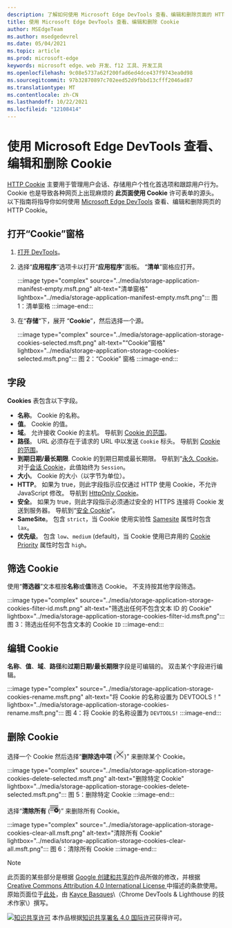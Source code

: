 ```yaml
---
description: 了解如何使用 Microsoft Edge DevTools 查看、编辑和删除页面的 HTTP Cookie。
title: 使用 Microsoft Edge DevTools 查看、编辑和删除 Cookie
author: MSEdgeTeam
ms.author: msedgedevrel
ms.date: 05/04/2021
ms.topic: article
ms.prod: microsoft-edge
keywords: microsoft edge、web 开发、f12 工具、开发工具
ms.openlocfilehash: 9c08e5737a62f200fad6ed4dce437f9743ea0d98
ms.sourcegitcommit: 97b32870897c702eed52d9fbbd13cfff2046ad87
ms.translationtype: MT
ms.contentlocale: zh-CN
ms.lasthandoff: 10/22/2021
ms.locfileid: "12108414"
---
```

<!-- Copyright Kayce Basques

   Licensed under the Apache License, Version 2.0 (the "License");
   you may not use this file except in compliance with the License.
   You may obtain a copy of the License at

       https://www.apache.org/licenses/LICENSE-2.0

   Unless required by applicable law or agreed to in writing, software
   distributed under the License is distributed on an "AS IS" BASIS,
   WITHOUT WARRANTIES OR CONDITIONS OF ANY KIND, either express or implied.
   See the License for the specific language governing permissions and
   limitations under the License.  -->
# <a name="view-edit-and-delete-cookies-with-microsoft-edge-devtools"></a>使用 Microsoft Edge DevTools 查看、编辑和删除 Cookie

[HTTP Cookie][MDNHTTPCookies] 主要用于管理用户会话、存储用户个性化首选项和跟踪用户行为。  Cookie 也是导致各种网页上出现麻烦的 **此页面使用 Cookie** 许可表单的源头。  以下指南将指导你如何使用 [Microsoft Edge DevTools][MicrosoftEdgeDevTools] 查看、编辑和删除网页的 HTTP Cookie。

## <a name="open-the-cookies-pane"></a>打开“Cookie”窗格

1.  [打开 DevTools][DevToolsOpen]。
1.  选择“**应用程序**”选项卡以打开“**应用程序**”面板。  “**清单**”窗格应打开。

    :::image type="complex" source="../media/storage-application-manifest-empty.msft.png" alt-text="清单窗格" lightbox="../media/storage-application-manifest-empty.msft.png":::
       图 1：清单窗格
    :::image-end:::

1.  在“**存储**“下，展开 “**Cookie**”，然后选择一个源。

    :::image type="complex" source="../media/storage-application-storage-cookies-selected.msft.png" alt-text="“Cookie”窗格" lightbox="../media/storage-application-storage-cookies-selected.msft.png":::
       图 2：“Cookie” 窗格
    :::image-end:::

## <a name="fields"></a>字段

**Cookies** 表包含以下字段。

*   **名称**。  Cookie 的名称。
*   **值**。  Cookie 的值。
*   **域**。  允许接收 Cookie 的主机。  导航到 [Cookie 的范围][MDNHTTPCookiesScope]。
*   **路径**。  URL 必须存在于请求的 URL 中以发送 `Cookie` 标头。  导航到 [Cookie 的范围][MDNHTTPCookiesScope]。
*   **到期日期/最长期限**.  Cookie 的到期日期或最长期限。  导航到“[永久 Cookie][MDNHTTPCookiesPermanent]。  对于[会话 Cookie][MDNHTTPCookiesSession]，此值始终为 `Session`。
*   **大小**。  Cookie 的大小（以字节为单位）。
*   **HTTP**。  如果为 true，则此字段指示应仅通过 HTTP 使用 Cookie，不允许 JavaScript 修改。  导航到 [HttpOnly Cookie][MDNHTTPCookiesSecure]。
*   **安全**。  如果为 true，则此字段指示必须通过安全的 HTTPS 连接将 Cookie 发送到服务器。  导航到“[安全 Cookie][MDNHTTPCookiesSecure]”。
*   **SameSite**。  包含 `strict`，当 Cookie 使用实验性 [Samesite][MDNHTTPCookiesSamesite] 属性时包含 `lax`。
*   **优先级**。  包含 `low`、`medium` \(default\)，当 Cookie 使用已弃用的 [Cookie Priority][ChromiumIssue232693] 属性时包含 `high`。

## <a name="filter-cookies"></a>筛选 Cookie

使用“**筛选器**”文本框按**名称**或**值**筛选 Cookie。  不支持按其他字段筛选。

:::image type="complex" source="../media/storage-application-storage-cookies-filter-id.msft.png" alt-text="筛选出任何不包含文本 ID 的 Cookie" lightbox="../media/storage-application-storage-cookies-filter-id.msft.png":::
   图 3：筛选出任何不包含文本的 Cookie `ID`
:::image-end:::

## <a name="edit-a-cookie"></a>编辑 Cookie

**名称**、**值**、**域**、**路径**和**过期日期/最长期限**字段是可编辑的。
双击某个字段进行编辑。

:::image type="complex" source="../media/storage-application-storage-cookies-rename.msft.png" alt-text="将 Cookie 的名称设置为 DEVTOOLS！" lightbox="../media/storage-application-storage-cookies-rename.msft.png":::
   图 4：将 Cookie 的名称设置为 `DEVTOOLS!`
:::image-end:::

## <a name="delete-cookies"></a>删除 Cookie

选择一个 Cookie 然后选择“**删除选中项** (![删除选中项](../media/delete-icon.msft.png)\)” 来删除某个 Cookie。

:::image type="complex" source="../media/storage-application-storage-cookies-delete-selected.msft.png" alt-text="删除特定 Cookie" lightbox="../media/storage-application-storage-cookies-delete-selected.msft.png":::
   图 5：删除特定 Cookie
:::image-end:::

选择“**清除所有** (![清除所有](../media/clear-icon.msft.png)\)” 来删除所有 Cookie。

:::image type="complex" source="../media/storage-application-storage-cookies-clear-all.msft.png" alt-text="清除所有 Cookie" lightbox="../media/storage-application-storage-cookies-clear-all.msft.png":::
   图 6：清除所有 Cookie
:::image-end:::


<!-- ====================================================================== -->
<!-- links -->

[MicrosoftEdgeDevTools]: /microsoft-edge/devtools-guide-chromium "Microsoft Edge 开发人员工具"
[DevToolsOpen]: /microsoft-edge/devtools-guide-chromium/open "打开 Microsoft Edge DevTools"

[ChromiumIssue232693]: https://bugs.chromium.org/p/chromium/issues/detail?id=232693 "Chromium 问题 232693：实现 Cookie 优先字段 | Chromium Bug"

[MDNHTTPCookies]: https://developer.mozilla.org/docs/Web/HTTP/Cookies "HTTP cookie | MDN"
[MDNHTTPCookiesPermanent]: https://developer.mozilla.org/docs/Web/HTTP/Cookies#Permanent_cookies "HTTP Cookie - 永久 cookie | MDN"
[MDNHTTPCookiesSamesite]: https://developer.mozilla.org/docs/Web/HTTP/Cookies#SameSite_cookies "HTTP Cookie - SameSite cookie | MDN"
[MDNHTTPCookiesScope]: https://developer.mozilla.org/docs/Web/HTTP/Cookies#Scope_of_cookies "HTTP Cookie - Cookie | MDN"
[MDNHTTPCookiesSecure]: https://developer.mozilla.org/docs/Web/HTTP/Cookies#Secure_and_HttpOnly_cookies "HTTP Cookie - 安全和 HttpOnly Cookie | MDN"
[MDNHTTPCookiesSession]: https://developer.mozilla.org/docs/Web/HTTP/Cookies#Session_cookies "HTTP Cookie - 会话 cookie | MDN"


<!-- ====================================================================== -->
> [!NOTE]
> 此页面的某些部分是根据 [Google 创建和共享的][GoogleSitePolicies]作品所做的修改，并根据[ Creative Commons Attribution 4.0 International License ][CCA4IL]中描述的条款使用。
> 原始页面位于[此处](https://developers.google.com/web/tools/chrome-devtools/storage/cookies)，由 [Kayce Basques][KayceBasques]\（Chrome DevTools \& Lighthouse 的技术作家\）撰写。

[![知识共享许可][CCby4Image]][CCA4IL] 本作品根据[知识共享署名 4.0 国际许可][CCA4IL]获得许可。

[CCA4IL]: https://creativecommons.org/licenses/by/4.0
[CCby4Image]: https://i.creativecommons.org/l/by/4.0/88x31.png
[GoogleSitePolicies]: https://developers.google.com/terms/site-policies
[KayceBasques]: https://developers.google.com/web/resources/contributors#kayce-basques
